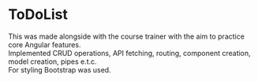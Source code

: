 # ToDoList

This was made alongside with the course trainer with the aim to practice core Angular features.  
Implemented CRUD operations, API fetching, routing, component creation, model creation, pipes e.t.c.  
For styling Bootstrap was used.
